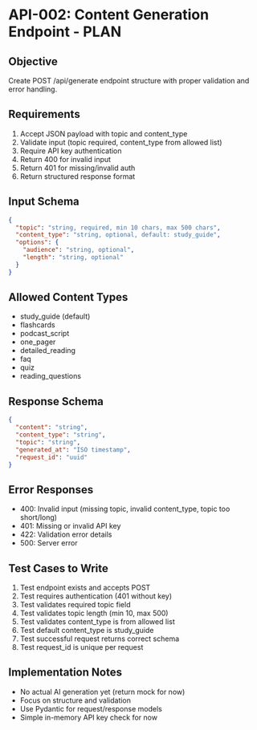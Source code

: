 # API-002: Content Generation Endpoint - PLAN

## Objective

Create POST /api/generate endpoint structure with proper validation and error handling.

## Requirements

1. Accept JSON payload with topic and content_type
2. Validate input (topic required, content_type from allowed list)
3. Require API key authentication
4. Return 400 for invalid input
5. Return 401 for missing/invalid auth
6. Return structured response format

## Input Schema

```json
{
  "topic": "string, required, min 10 chars, max 500 chars",
  "content_type": "string, optional, default: study_guide",
  "options": {
    "audience": "string, optional",
    "length": "string, optional"
  }
}
```

## Allowed Content Types

- study_guide (default)
- flashcards
- podcast_script
- one_pager
- detailed_reading
- faq
- quiz
- reading_questions

## Response Schema

```json
{
  "content": "string",
  "content_type": "string",
  "topic": "string",
  "generated_at": "ISO timestamp",
  "request_id": "uuid"
}
```

## Error Responses

- 400: Invalid input (missing topic, invalid content_type, topic too short/long)
- 401: Missing or invalid API key
- 422: Validation error details
- 500: Server error

## Test Cases to Write

1. Test endpoint exists and accepts POST
2. Test requires authentication (401 without key)
3. Test validates required topic field
4. Test validates topic length (min 10, max 500)
5. Test validates content_type is from allowed list
6. Test default content_type is study_guide
7. Test successful request returns correct schema
8. Test request_id is unique per request

## Implementation Notes

- No actual AI generation yet (return mock for now)
- Focus on structure and validation
- Use Pydantic for request/response models
- Simple in-memory API key check for now

